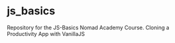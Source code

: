 # js_basics
Repository for the JS-Basics Nomad Academy Course. Cloning a Productivity App with VanillaJS
